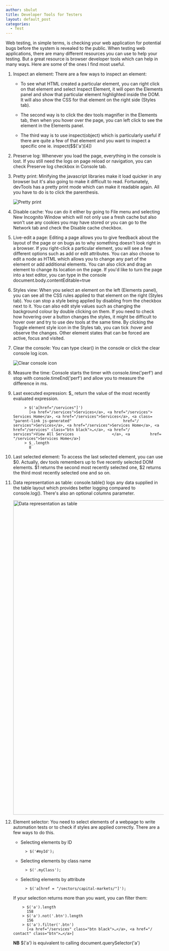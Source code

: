 ```yaml
---
author: sbulut
title: Developer Tools for Testers
layout: default_post
categories:
  - Test
---
```


Web testing, in simple terms, is checking your web application for potential bugs before the system is revealed to the public. When testing web applications, there are many different resources you can use to help your testing. But a great resource is browser developer tools which can help in many ways. Here are some of the ones I find most useful.

1. Inspect an element: There are a few ways to inspect an element:  

    * To see what HTML created a particular element, you can right click on that element and select Inspect Element, it will open the Elements panel and show that particular element highlighted inside the DOM. It will also show the CSS for that element on the right side (Styles tab).

    * The second way is to click the dev tools magnifier in the Elements tab, then when you hover over the page, you can left click to see the element in the Elements panel.  

    * The third way is to use inspect(object) which is particularly useful if there are quite a few of that element and you want to inspect a specific one ie. inspect($$('a')[4])  

2. Preserve log: Whenever you load the page, everything in the console is lost. If you still need the logs on page reload or navigation, you can check Preserve log checkbox in Console tab.

3. Pretty print: Minifying the javascript libraries make it load quicker in any browser but it's also going to make it difficult to read. Fortunately, devTools has a pretty print mode which can make it readable again. All you have to do is to click the parenthesis.

    <img src='{{ site.baseurl }}/sbulut/assets/2015-11-09-devTools/pretty_print.png' title="Pretty print" />

4. Disable cache: You can do it either by going to File menu and selecting New Incognito Window which will not only use a fresh cache but also won't use any cookies you may have stored or you can go to the Network tab and check the Disable cache checkbox.

5. Live-edit a page: Editing a page allows you to give feedback about the layout of the page or on bugs as to why something doesn't look right in a browser. If you right-click a particular element, you will see a few different options such as add or edit attributes. You can also choose to edit a node as HTML which allows you to change any part of the element or add additional elements. You can also click and drag an element to change its location on the page. If you'd like to turn the page into a text editor, you can type in the console document.body.contentEditable=true

6. Styles view: When you select an element on the left (Elements panel), you can see all the CSS rules applied to that element on the right (Styles tab). You can stop a style being applied by disabling from the checkbox next to it. You can also edit style values such as changing the background colour by double clicking on them. If you need to check how hovering over a button changes the styles, it might be difficult to hover over and try to use dev tools at the same time. By clicking the Toggle element style icon in the Styles tab, you can tick :hover and observe the changes. Other element states that can be forced are active, focus and visited.

7. Clear the console: You can type clear() in the console or click the clear console log icon.

    <img src='{{ site.baseurl }}/sbulut/assets/2015-11-09-devTools/clear.png' title="Clear console icon" />  

8. Measure the time: Console starts the timer with console.time('perf') and stop with console.timeEnd('perf') and allow you to measure the difference in ms.

9. Last executed expression: $_ return the value of the most recently evaluated expression.

            > $('a[href="/services"]')
              [<a href=​"/​services">​Services​</a>​, <a href=​"/​services">​Services Home​</a>​, <a href=​"/​services">​Services​</a>​, <a class=​"parent-link js-generated"                       href=​"/             ​services">​Services​</a>​, <a href=​"/​services">​Services Home​</a>​, <a href=​"/​services" class=​"btn black">​…​</a>​, <a href=​"/                           ​services">​View All Services​                 </a>​, <a         href=​"/​services">​Services Home​</a>​]
            > $_.length
              8


10. Last selected element: To access the last selected element, you can use $0. Actually, dev tools remembers up to five recently selected DOM elements. $1 returns the second most recently selected one, $2 returns the third most recently selected one and so on.

11. Data representation as table: console.table() logs any data supplied in the table layout which provides better logging compared to console.log(). There's also an optional columns parameter.

    <img src='{{ site.baseurl }}/sbulut/assets/2015-11-09-devTools/table1.png' style="width:1000px" title="Data representation as table" />

12. Element selector: You need to select elements of a webpage to write automation tests or to check if styles are applied correctly. There are a few ways to do this.  

    * Selecting elements by ID

            > $('#myId');

    * Selecting elements by class name

            > $('.myClass');

    * Selecting elements by attribute    

            > $('a[href = "/sectors/capital-markets/"]');


    If your selection returns more than you want, you can filter them:

            > $('a').length
              158
            > $('a').not('.btn').length
              156
            > $('a').filter('.btn')
              [<a href=​"/​services" class=​"btn black">​…​</a>​, <a href=​"/​contact" class=​"btn">​…​</a>​]


    **NB** $('a') is equivalent to calling document.querySelector('a')
